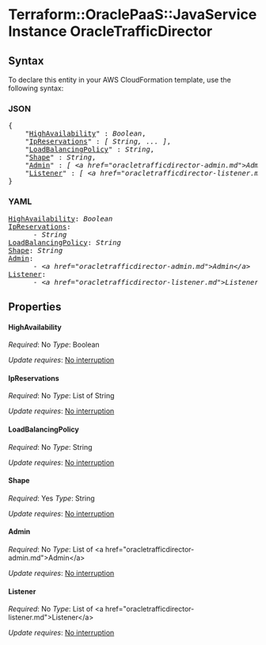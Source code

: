 # Terraform::OraclePaaS::JavaServiceInstance OracleTrafficDirector

## Syntax

To declare this entity in your AWS CloudFormation template, use the following syntax:

### JSON

<pre>
{
    "<a href="#highavailability" title="HighAvailability">HighAvailability</a>" : <i>Boolean</i>,
    "<a href="#ipreservations" title="IpReservations">IpReservations</a>" : <i>[ String, ... ]</i>,
    "<a href="#loadbalancingpolicy" title="LoadBalancingPolicy">LoadBalancingPolicy</a>" : <i>String</i>,
    "<a href="#shape" title="Shape">Shape</a>" : <i>String</i>,
    "<a href="#admin" title="Admin">Admin</a>" : <i>[ &lt;a href=&#34;oracletrafficdirector-admin.md&#34;&gt;Admin&lt;/a&gt;, ... ]</i>,
    "<a href="#listener" title="Listener">Listener</a>" : <i>[ &lt;a href=&#34;oracletrafficdirector-listener.md&#34;&gt;Listener&lt;/a&gt;, ... ]</i>
}
</pre>

### YAML

<pre>
<a href="#highavailability" title="HighAvailability">HighAvailability</a>: <i>Boolean</i>
<a href="#ipreservations" title="IpReservations">IpReservations</a>: <i>
      - String</i>
<a href="#loadbalancingpolicy" title="LoadBalancingPolicy">LoadBalancingPolicy</a>: <i>String</i>
<a href="#shape" title="Shape">Shape</a>: <i>String</i>
<a href="#admin" title="Admin">Admin</a>: <i>
      - &lt;a href=&#34;oracletrafficdirector-admin.md&#34;&gt;Admin&lt;/a&gt;</i>
<a href="#listener" title="Listener">Listener</a>: <i>
      - &lt;a href=&#34;oracletrafficdirector-listener.md&#34;&gt;Listener&lt;/a&gt;</i>
</pre>

## Properties

#### HighAvailability

_Required_: No
_Type_: Boolean

_Update requires_: [No interruption](https://docs.aws.amazon.com/AWSCloudFormation/latest/UserGuide/using-cfn-updating-stacks-update-behaviors.html#update-no-interrupt)

#### IpReservations

_Required_: No
_Type_: List of String

_Update requires_: [No interruption](https://docs.aws.amazon.com/AWSCloudFormation/latest/UserGuide/using-cfn-updating-stacks-update-behaviors.html#update-no-interrupt)

#### LoadBalancingPolicy

_Required_: No
_Type_: String

_Update requires_: [No interruption](https://docs.aws.amazon.com/AWSCloudFormation/latest/UserGuide/using-cfn-updating-stacks-update-behaviors.html#update-no-interrupt)

#### Shape

_Required_: Yes
_Type_: String

_Update requires_: [No interruption](https://docs.aws.amazon.com/AWSCloudFormation/latest/UserGuide/using-cfn-updating-stacks-update-behaviors.html#update-no-interrupt)

#### Admin

_Required_: No
_Type_: List of &lt;a href=&#34;oracletrafficdirector-admin.md&#34;&gt;Admin&lt;/a&gt;

_Update requires_: [No interruption](https://docs.aws.amazon.com/AWSCloudFormation/latest/UserGuide/using-cfn-updating-stacks-update-behaviors.html#update-no-interrupt)

#### Listener

_Required_: No
_Type_: List of &lt;a href=&#34;oracletrafficdirector-listener.md&#34;&gt;Listener&lt;/a&gt;

_Update requires_: [No interruption](https://docs.aws.amazon.com/AWSCloudFormation/latest/UserGuide/using-cfn-updating-stacks-update-behaviors.html#update-no-interrupt)

